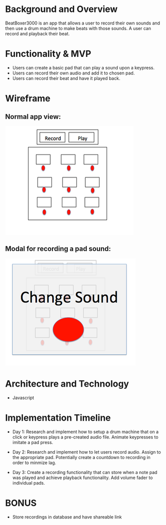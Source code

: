 # Background and Overview

BeatBoxer3000 is an app that allows a user to record their own sounds and then use a drum machine to make beats with those sounds. A user can record and playback their beat. 

# Functionality & MVP

- Users can create a basic pad that can play a sound upon a keypress.
- Users can record their own audio and add it to chosen pad. 
- Users can record their beat and have it played back. 


# Wireframe
## Normal app view:
![Wireframe](./wireframe/beatboxerwireframe.png)

## Modal for recording a pad sound:
![Wireframe Modal](./wireframe/beatboxermodal.png)

# Architecture and Technology 

- Javascript

# Implementation Timeline

- Day 1: Research and implement how to setup a drum machine that on a click or keypress plays a pre-created audio file. Animate keypresses to imitate a pad press. 

- Day 2: Research and implement how to let users record audio. Assign to the appropriate pad. Potentially create a countdown to recording in order to minmize lag. 

- Day 3: Create a recording functionality that can store when a note pad was played and achieve playback functionality. Add volume fader to individual pads.

# BONUS

- Store recordings in database and have shareable link